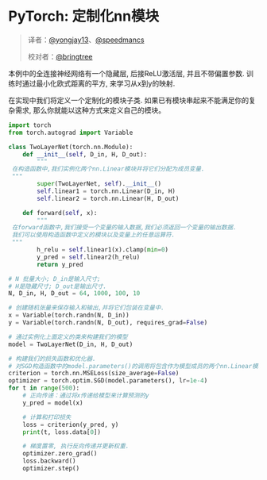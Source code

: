 # PyTorch: 定制化nn模块

> 译者：[@yongjay13](https://github.com/yongjay13)、[@speedmancs](https://github.com/speedmancs)
> 
> 校对者：[@bringtree](https://github.com/bringtree) 

本例中的全连接神经网络有一个隐藏层, 后接ReLU激活层, 并且不带偏置参数. 训练时通过最小化欧式距离的平方, 来学习从x到y的映射.

在实现中我们将定义一个定制化的模块子类. 如果已有模块串起来不能满足你的复杂需求, 那么你就能以这种方式来定义自己的模块。

```py
import torch
from torch.autograd import Variable

class TwoLayerNet(torch.nn.Module):
    def __init__(self, D_in, H, D_out):
        """
 在构造函数中,我们实例化两个nn.Linear模块并将它们分配为成员变量.
 """
        super(TwoLayerNet, self).__init__()
        self.linear1 = torch.nn.Linear(D_in, H)
        self.linear2 = torch.nn.Linear(H, D_out)

    def forward(self, x):
        """
 在forward函数中,我们接受一个变量的输入数据,我们必须返回一个变量的输出数据.
 我们可以使用构造函数中定义的模块以及变量上的任意运算符.
 """
        h_relu = self.linear1(x).clamp(min=0)
        y_pred = self.linear2(h_relu)
        return y_pred

# N 批量大小; D_in是输入尺寸;
# H是隐藏尺寸; D_out是输出尺寸.
N, D_in, H, D_out = 64, 1000, 100, 10

# 创建随机张量来保存输入和输出,并将它们包装在变量中.
x = Variable(torch.randn(N, D_in))
y = Variable(torch.randn(N, D_out), requires_grad=False)

# 通过实例化上面定义的类来构建我们的模型
model = TwoLayerNet(D_in, H, D_out)

# 构建我们的损失函数和优化器.
# 对SGD构造函数中的model.parameters()的调用将包含作为模型成员的两个nn.Linear模块的可学习参数.
criterion = torch.nn.MSELoss(size_average=False)
optimizer = torch.optim.SGD(model.parameters(), lr=1e-4)
for t in range(500):
    # 正向传递：通过将x传递给模型来计算预测的y
    y_pred = model(x)

    # 计算和打印损失
    loss = criterion(y_pred, y)
    print(t, loss.data[0])

    # 梯度置零, 执行反向传递并更新权重.
    optimizer.zero_grad()
    loss.backward()
    optimizer.step()

```
